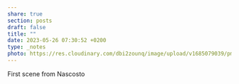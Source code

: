 ```yaml
---
share: true
section: posts
draft: false
title: ""
date: 2023-05-26 07:30:52 +0200
type: _notes
photo: https://res.cloudinary.com/dbi2zounq/image/upload/v1685079039/pm2azukd9al51zvcgob1.jpg
---
```



First scene from Nascosto
